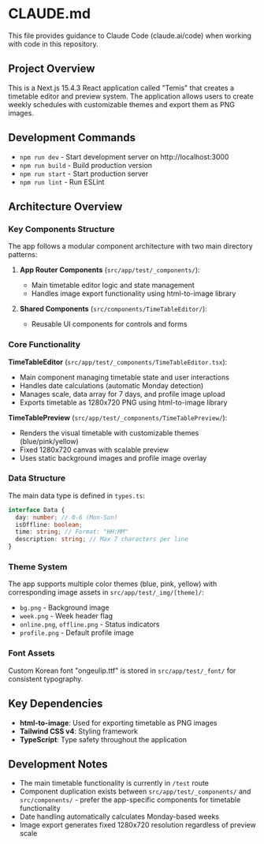 # CLAUDE.md

This file provides guidance to Claude Code (claude.ai/code) when working with code in this repository.

## Project Overview

This is a Next.js 15.4.3 React application called "Temis" that creates a timetable editor and preview system. The application allows users to create weekly schedules with customizable themes and export them as PNG images.

## Development Commands

- `npm run dev` - Start development server on http://localhost:3000
- `npm run build` - Build production version
- `npm run start` - Start production server
- `npm run lint` - Run ESLint

## Architecture Overview

### Key Components Structure

The app follows a modular component architecture with two main directory patterns:

1. **App Router Components** (`src/app/test/_components/`):

   - Main timetable editor logic and state management
   - Handles image export functionality using html-to-image library

2. **Shared Components** (`src/components/TimeTableEditor/`):
   - Reusable UI components for controls and forms

### Core Functionality

**TimeTableEditor** (`src/app/test/_components/TimeTableEditor.tsx`):

- Main component managing timetable state and user interactions
- Handles date calculations (automatic Monday detection)
- Manages scale, data array for 7 days, and profile image upload
- Exports timetable as 1280x720 PNG using html-to-image library

**TimeTablePreview** (`src/app/test/_components/TimeTablePreview/`):

- Renders the visual timetable with customizable themes (blue/pink/yellow)
- Fixed 1280x720 canvas with scalable preview
- Uses static background images and profile image overlay

### Data Structure

The main data type is defined in `types.ts`:

```typescript
interface Data {
  day: number; // 0-6 (Mon-Sun)
  isOffline: boolean;
  time: string; // Format: "HH:MM"
  description: string; // Max 7 characters per line
}
```

### Theme System

The app supports multiple color themes (blue, pink, yellow) with corresponding image assets in `src/app/test/_img/[theme]/`:

- `bg.png` - Background image
- `week.png` - Week header flag
- `online.png`, `offline.png` - Status indicators
- `profile.png` - Default profile image

### Font Assets

Custom Korean font "ongeulip.ttf" is stored in `src/app/test/_font/` for consistent typography.

## Key Dependencies

- **html-to-image**: Used for exporting timetable as PNG images
- **Tailwind CSS v4**: Styling framework
- **TypeScript**: Type safety throughout the application

## Development Notes

- The main timetable functionality is currently in `/test` route
- Component duplication exists between `src/app/test/_components/` and `src/components/` - prefer the app-specific components for timetable functionality
- Date handling automatically calculates Monday-based weeks
- Image export generates fixed 1280x720 resolution regardless of preview scale

